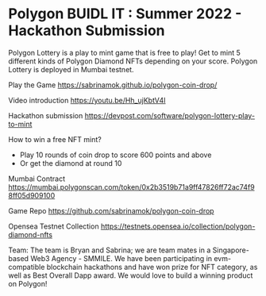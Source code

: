 # Polygon BUIDL IT : Summer 2022 - Hackathon Submission

Polygon Lottery is a play to mint game that is free to play! Get to mint 5 different kinds of Polygon Diamond NFTs depending on your score. Polygon Lottery is deployed in Mumbai testnet.

Play the Game https://sabrinamok.github.io/polygon-coin-drop/

Video introduction https://youtu.be/Hh_ujKbtV4I

Hackathon submission https://devpost.com/software/polygon-lottery-play-to-mint

How to win a free NFT mint?
- Play 10 rounds of coin drop to score 600 points and above
- Or get the diamond at round 10

Mumbai Contract https://mumbai.polygonscan.com/token/0x2b3519b71a9ff47826ff72ac74f98ff05d909100

Game Repo https://github.com/sabrinamok/polygon-coin-drop

Opensea Testnet Collection https://testnets.opensea.io/collection/polygon-diamond-nfts

Team:
The team is Bryan and Sabrina; we are team mates in a Singapore-based Web3 Agency - SMMILE. We have been participating in evm-compatible blockchain hackathons and have won prize for NFT category, as well as Best Overall Dapp award. We would love to build a winning product on Polygon!
